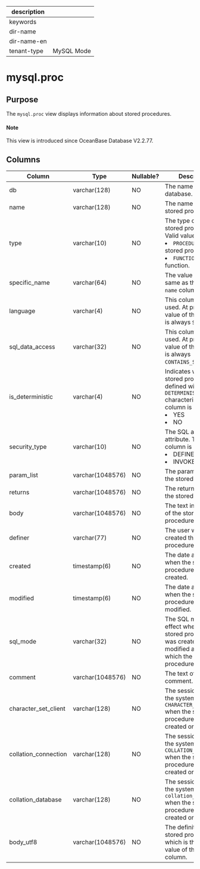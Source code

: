 | description ||
|---|---|
| keywords ||
| dir-name ||
| dir-name-en ||
| tenant-type | MySQL Mode |

# mysql.proc

## Purpose

The `mysql.proc` view displays information about stored procedures.

<main id="notice" type='explain'>
  <h4>Note</h4>
  <p>This view is introduced since OceanBase Database V2.2.77. </p>
</main>

## Columns

| **Column** | **Type** | **Nullable?** | **Description** |
|----------------------|------------------|----------------|---------------------------------------------------------------------------------------------------------------------------------------------------------------------------|
| db | varchar(128) | NO | The name of the database. |
| name | varchar(128) | NO | The name of the stored procedure. |
| type | varchar(10) | NO | The type of the stored procedure. Valid values: <li> `PROCEDURE`: a stored procedure.   <li> `FUNCTION`: a stored function. |
| specific_name | varchar(64) | NO | The value is the same as that of the `name` column. |
| language | varchar(4) | NO | This column is not used. At present, the value of this column is always `SQL`. |
| sql_data_access | varchar(32) | NO | This column is not used. At present, the value of this column is always `CONTAINS_SQL`. |
| is_deterministic | varchar(4) | NO | Indicates whether the stored procedure is defined with the `DETERMINISTIC` characteristic. This column is not used. <li> YES  <li> NO |
| security_type | varchar(10) | NO | The SQL access attribute. This column is not used. <li> DEFINER   <li> INVOKER |
| param_list | varchar(1048576) | NO | The parameter list of the stored procedure. |
| returns | varchar(1048576) | NO | The return value of the stored procedure. |
| body | varchar(1048576) | NO | The text information of the stored procedure definition. |
| definer | varchar(77) | NO | The user who created the stored procedure. |
| created | timestamp(6) | NO | The date and time when the stored procedure was created. |
| modified | timestamp(6) | NO | The date and time when the stored procedure was last modified. |
| sql_mode | varchar(32) | NO | The SQL mode in effect when the stored procedure was created or modified and under which the stored procedure executes. |
| comment | varchar(1048576) | NO | The text of the comment. |
| character_set_client | varchar(128) | NO | The session value of the system variable `CHARACTER_SET_CLIENT` when the stored procedure was created or modified. |
| collation_connection | varchar(128) | NO | The session value of the system variable `COLLATION_CONNECTION` when the stored procedure was created or modified. |
| collation_database | varchar(128) | NO | The session value of the system variable `collation_database` when the stored procedure was created or modified. |
| body_utf8 | varchar(1048576) | NO | The definition of the stored procedure, which is the same as value of the `body` column. |
